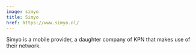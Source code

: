 ```yaml
---
image: simyo
title: Simyo
href: https://www.simyo.nl/
---
```


Simyo is a mobile provider, a daughter company of KPN that makes use of their network.
